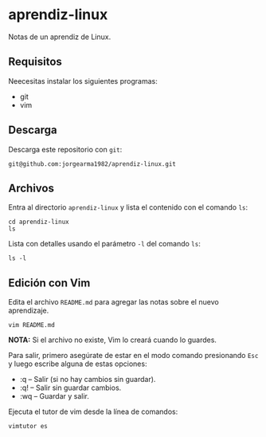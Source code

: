# aprendiz-linux

Notas de un aprendiz de Linux.

## Requisitos

Neecesitas instalar los siguientes programas:

* git
* vim

## Descarga

Descarga este repositorio con `git`:

```shell
git@github.com:jorgearma1982/aprendiz-linux.git
```

## Archivos

Entra al directorio `aprendiz-linux` y lista el contenido con el comando `ls`:

```shell
cd aprendiz-linux
ls
```

Lista con detalles usando el parámetro `-l` del comando `ls`:

```shell
ls -l
```

## Edición con Vim

Edita el archivo `README.md` para agregar las notas sobre el nuevo aprendizaje.

```shell
vim README.md
```

**NOTA:** Si el archivo no existe, Vim lo creará cuando lo guardes.

Para salir, primero asegúrate de estar en el modo comando presionando `Esc` y luego escribe alguna de estas opciones:

* :q – Salir (si no hay cambios sin guardar).
* :q! – Salir sin guardar cambios.
* :wq – Guardar y salir.

Ejecuta el tutor de vim desde la línea de comandos:

```shell
vimtutor es
```
